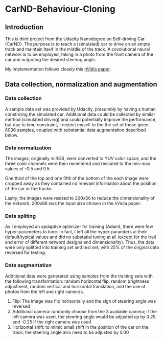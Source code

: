 # CarND-Behaviour-Cloning

## Introduction
This is third project from the Udacity Nanodegree on Self-driving Car (CarND).
The purpose is to teach a (simulated) car to drive on an empty track and
maintain itself in the middle of the track.
A covolutional neural network is to be employed, taking in a photo from
the front camera of the car and outputing the desired steering angle.

My implementation follows closely this [nVidia paper](http://images.nvidia.com/content/tegra/automotive/images/2016/solutions/pdf/end-to-end-dl-using-px.pdf).

## Data collection, normalization and augmentation
### Data collection
A sample data set was provided by Udacity, presumbly by having a human constroling
the simulated car. Additional data could be collected by similar method (simulated driving)
and could potentially improve the performance, but due to time constraint, I restrict
myself to the the set of those given 8036 samples, coupled with substantial data augmentation 
described below.

### Data normalization
The images, originally in RGB, were converted to YUV color space, and the three color 
channels were then recentered and rescaled to the min-max values of -0.5 and 0.5.

One third of the top and one fifth of the bottom of the each image were cropped away 
as they contained no relevant information about the position of the car or the tracks.

Lastly, the images were resized to 200x66 to reduce the dimensionality of the network.
200x66 was the input size chosen in the nVidia paper.

### Data spliting
As I employed an apdaptive optimizer for training (Adam), there were few hyper-parameters 
to tune. In fact, I left all the hyper-paramters at their default/typical values and did
no substatial tuning at all (except for the trail and error of different netword designs
and dimensionality). Thus, the data were only splitted into training set and test set, with
25% of the original data reversed for testing.

### Data augmentation
Additional data were generated using samples from the training sets with the following 
transformation: random horizontal flip, random brightness adjustment, random vertical
and horizontal translation, and the use of photos from the left and right cameras.

1. Flip: The image was flip horizontally and the sign of steering angle was reversed
2. Additional camera: randomly choose from the 3 available camera; if the left camera
was used, the steering angle would be adjusted up by 0.25, and -0.25 if the right
camera was used
3. Horizontal shift: to mimic small shift in the position of the car on the track;
the steering angle also need to be adjusted by 0.00
